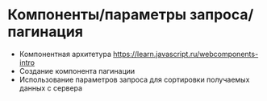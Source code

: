 # Компоненты/параметры запроса/пагинация
- Компонентная архитетура https://learn.javascript.ru/webcomponents-intro
- Создание компонента пагинации 
- Использование параметров запроса для сортировки получаемых данных с сервера
